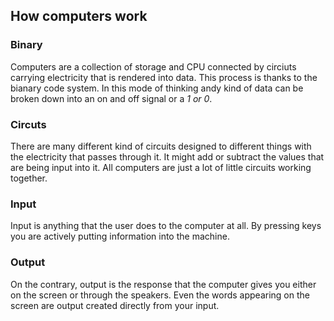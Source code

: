 ## How computers work

### Binary

Computers are a collection of storage and CPU connected by circiuts carrying electricity that is rendered into data. This process is thanks to the bianary code system. In this mode of thinking andy kind of data can be broken down into an on and off signal or a *1 or 0*.

### Circuts

There are many different kind of circuits designed to different things with the electricity that passes through it. It might add or subtract the values that are being input into it. All computers are just a lot of little circuits working together.

### Input

Input is anything that the user does to the computer at all. By pressing keys you are actively putting information into the machine.

### Output

On the contrary, output is the response that the computer gives you either on the screen or through the speakers. Even the words appearing on the screen are output created directly from your input.